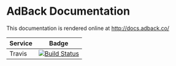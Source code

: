 AdBack Documentation
====================

This documentation is rendered online at http://docs.adback.co/

| Service       | Badge         |
| ------------- |:-------------:|
| Travis | [![Build Status](https://travis-ci.org/dekalee/adback-docs.svg?branch=master)](https://travis-ci.org/dekalee/adback-docs) |
